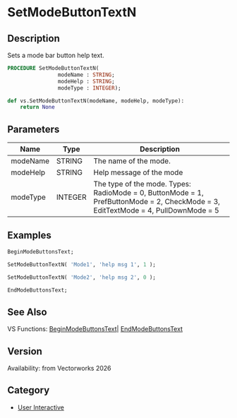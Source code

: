 # SetModeButtonTextN

## Description
Sets a mode bar button help text.

```pascal
PROCEDURE SetModeButtonTextN(
				modeName : STRING;
				modeHelp : STRING;
				modeType : INTEGER);
```

```python
def vs.SetModeButtonTextN(modeName, modeHelp, modeType):
    return None
```

## Parameters
|Name|Type|Description|
|---|---|---|
|modeName|STRING|The name of the mode.|
|modeHelp|STRING|Help message of the mode|
|modeType|INTEGER|The type of the mode.        Types:            RadioMode = 0,            ButtonMode = 1,            PrefButtonMode = 2,            CheckMode = 3,            EditTextMode = 4,            PullDownMode = 5|

## Examples
```pascal
BeginModeButtonsText;

SetModeButtonTextN( 'Mode1', 'help msg 1', 1 );

SetModeButtonTextN( 'Mode2', 'help msg 2', 0 );

EndModeButtonsText;
```

## See Also
VS Functions:
[BeginModeButtonsText](BeginModeButtonsText.md)| [EndModeButtonsText](EndModeButtonsText.md)

## Version
Availability: from Vectorworks 2026

## Category
* [User Interactive](Categories/User%20Interactive.md)

